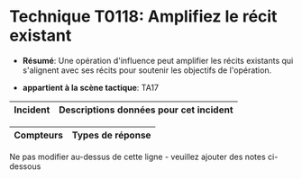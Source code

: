 # Technique T0118: Amplifiez le récit existant

* **Résumé**: Une opération d'influence peut amplifier les récits existants qui s'alignent avec ses récits pour soutenir les objectifs de l'opération.

* **appartient à la scène tactique**: TA17


|Incident |Descriptions données pour cet incident |
|-------- |-------------------- |



|Compteurs |Types de réponse |
|-------- |-------------- |


Ne pas modifier au-dessus de cette ligne - veuillez ajouter des notes ci-dessous